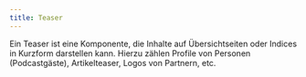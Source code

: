 ```yaml
---
title: Teaser
---
```

Ein Teaser ist eine Komponente, die Inhalte auf Übersichtseiten oder Indices in Kurzform darstellen kann. Hierzu zählen Profile von Personen (Podcastgäste), Artikelteaser, Logos von Partnern, etc.